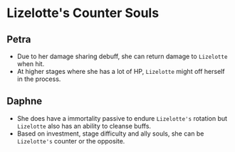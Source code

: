 # Lizelotte's Counter Souls

## Petra
- Due to her damage sharing debuff, she can return damage to `Lizelotte` when hit.
- At higher stages where she has a lot of HP, `Lizelotte` might off herself in the process.

## Daphne
- She does have a immortality passive to endure `Lizelotte's` rotation but `Lizelotte` also has an ability to cleanse buffs.
- Based on investment, stage difficulty and ally souls, she can be `Lizelotte's` counter or the opposite.